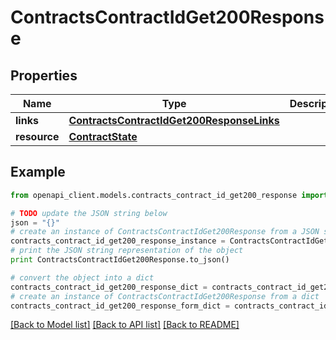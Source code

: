 # ContractsContractIdGet200Response


## Properties
Name | Type | Description | Notes
------------ | ------------- | ------------- | -------------
**links** | [**ContractsContractIdGet200ResponseLinks**](ContractsContractIdGet200ResponseLinks.md) |  | 
**resource** | [**ContractState**](ContractState.md) |  | 

## Example

```python
from openapi_client.models.contracts_contract_id_get200_response import ContractsContractIdGet200Response

# TODO update the JSON string below
json = "{}"
# create an instance of ContractsContractIdGet200Response from a JSON string
contracts_contract_id_get200_response_instance = ContractsContractIdGet200Response.from_json(json)
# print the JSON string representation of the object
print ContractsContractIdGet200Response.to_json()

# convert the object into a dict
contracts_contract_id_get200_response_dict = contracts_contract_id_get200_response_instance.to_dict()
# create an instance of ContractsContractIdGet200Response from a dict
contracts_contract_id_get200_response_form_dict = contracts_contract_id_get200_response.from_dict(contracts_contract_id_get200_response_dict)
```
[[Back to Model list]](../README.md#documentation-for-models) [[Back to API list]](../README.md#documentation-for-api-endpoints) [[Back to README]](../README.md)


